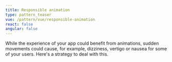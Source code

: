 ```yaml
---
title: Responsible animation
type: pattern_teaser
vue: /pattern/vue/responsible-animation
react: false
angular: false
---
```


While the experience of your app could benefit from animations, sudden movements could cause, for example, dizziness, vertigo or nausea for some of your users. Here's a strategy to deal with this.
